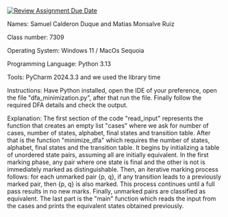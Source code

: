 [![Review Assignment Due Date](https://classroom.github.com/assets/deadline-readme-button-22041afd0340ce965d47ae6ef1cefeee28c7c493a6346c4f15d667ab976d596c.svg)](https://classroom.github.com/a/95BWY5mA)

Names: Samuel Calderon Duque and Matias Monsalve Ruiz

Class number: 7309

Operating System: Windows 11 / MacOs Sequoia

Programming Language: Python 3.13

Tools: PyCharm 2024.3.3 and we used the library time

Instructions: Have Python installed, open the IDE of your preference, open the file "dfa_minimization.py", after that run the file. Finally follow the required DFA details and check the output.

Explanation: The first section of the code "read_input" represents the function that creates an empty list "cases" where we ask for number of cases, number of states, alphabet, final states and transition table.
After that is the function "minimize_dfa" which requires the number of states, alphabet, final states and the transition table. It begins by initializing a table of unordered state pairs, assuming all are initially equivalent. In the first marking phase, any pair where one state is final and the other is not is immediately marked as distinguishable. Then, an iterative marking process follows: for each unmarked pair {p, q}, if any transition leads to a previously marked pair, then {p, q} is also marked. This process continues until a full pass results in no new marks. Finally, unmarked pairs are classified as equivalent. The last part is the "main" function which reads the input from the cases and prints the equivalent states obtained previously.
